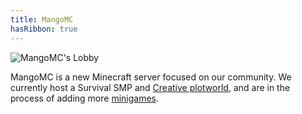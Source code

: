 ```yaml
---
title: MangoMC
hasRibbon: true
---
```


![MangoMC's Lobby](/images/lobby-mango.webp)

MangoMC is a new Minecraft server focused on our community. We currently
host a Survival SMP and [Creative plotworld](/creative), and are in the process of
adding more [minigames](/minigames).